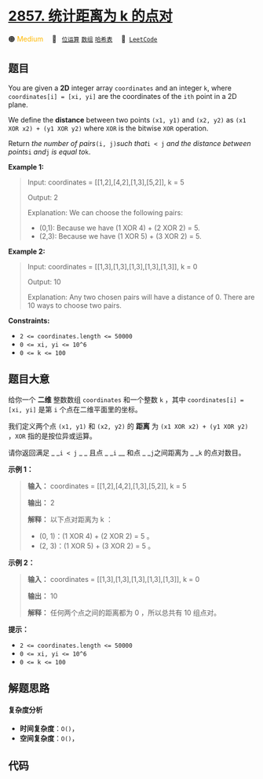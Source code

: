 # [2857. 统计距离为 k 的点对](https://leetcode.com/problems/count-pairs-of-points-with-distance-k)

🟠 <font color=#ffb800>Medium</font>&emsp; 🔖&ensp; [`位运算`](/leetcode/outline/tag/bit-manipulation.md) [`数组`](/leetcode/outline/tag/array.md) [`哈希表`](/leetcode/outline/tag/hash-table.md)&emsp; 🔗&ensp;[`LeetCode`](https://leetcode.com/problems/count-pairs-of-points-with-distance-k)

## 题目

You are given a **2D** integer array `coordinates` and an integer `k`, where
`coordinates[i] = [xi, yi]` are the coordinates of the `ith` point in a 2D
plane.

We define the **distance** between two points `(x1, y1)` and `(x2, y2)` as
`(x1 XOR x2) + (y1 XOR y2)` where `XOR` is the bitwise `XOR` operation.

Return _the number of pairs_`(i, j)`_such that_`i < j` _and the distance
between points_`i` _and_`j` _is equal to_`k`.



**Example 1:**

> Input: coordinates = [[1,2],[4,2],[1,3],[5,2]], k = 5
> 
> Output: 2
> 
> Explanation: We can choose the following pairs:
> - (0,1): Because we have (1 XOR 4) + (2 XOR 2) = 5.
> - (2,3): Because we have (1 XOR 5) + (3 XOR 2) = 5.

**Example 2:**

> Input: coordinates = [[1,3],[1,3],[1,3],[1,3],[1,3]], k = 0
> 
> Output: 10
> 
> Explanation: Any two chosen pairs will have a distance of 0. There are 10 ways to choose two pairs.

**Constraints:**

  * `2 <= coordinates.length <= 50000`
  * `0 <= xi, yi <= 10^6`
  * `0 <= k <= 100`


## 题目大意

给你一个 **二维**  整数数组 `coordinates` 和一个整数 `k` ，其中 `coordinates[i] = [xi, yi]` 是第
`i` 个点在二维平面里的坐标。

我们定义两个点 `(x1, y1)` 和 `(x2, y2)` 的 **距离**  为 `(x1 XOR x2) + (y1 XOR y2)` ，`XOR`
指的是按位异或运算。

请你返回满足 _ _`i < j` _ _ 且点 _ _`i` __ 和点 _ _`j`之间距离为 _ _`k` 的点对数目。



**示例 1：**

> 
> 
> 
> 
> 
> **输入：** coordinates = [[1,2],[4,2],[1,3],[5,2]], k = 5
> 
> **输出：** 2
> 
> **解释：** 以下点对距离为 k ：
> - (0, 1)：(1 XOR 4) + (2 XOR 2) = 5 。
> - (2, 3)：(1 XOR 5) + (3 XOR 2) = 5 。
> 
> 

**示例 2：**

> 
> 
> 
> 
> 
> **输入：** coordinates = [[1,3],[1,3],[1,3],[1,3],[1,3]], k = 0
> 
> **输出：** 10
> 
> **解释：** 任何两个点之间的距离都为 0 ，所以总共有 10 组点对。
> 
> 



**提示：**

  * `2 <= coordinates.length <= 50000`
  * `0 <= xi, yi <= 10^6`
  * `0 <= k <= 100`


## 解题思路

#### 复杂度分析

- **时间复杂度**：`O()`，
- **空间复杂度**：`O()`，

## 代码

```javascript

```